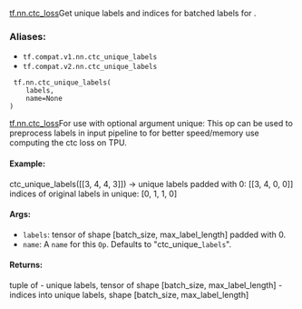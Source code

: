 [tf.nn.ctc_loss](https://www.tensorflow.org/api_docs/python/tf/nn/ctc_loss)Get unique labels and indices for batched labels for .

### Aliases:
- `tf.compat.v1.nn.ctc_unique_labels`
- `tf.compat.v2.nn.ctc_unique_labels`

```
 tf.nn.ctc_unique_labels(
    labels,
    name=None
)
```
[tf.nn.ctc_loss](https://www.tensorflow.org/api_docs/python/tf/nn/ctc_loss)For use with  optional argument unique: This op can be used to preprocess labels in input pipeline to for better speed/memory use computing the ctc loss on TPU.

#### Example:

ctc_unique_labels([[3, 4, 4, 3]]) -> unique labels padded with 0: [[3, 4, 0, 0]] indices of original labels in unique: [0, 1, 1, 0]
#### Args:
- `labels`: tensor of shape [batch_size, max_label_length] padded with 0.
- `name`: A `name` for this `Op`. Defaults to "ctc_unique_`labels`".
#### Returns:

tuple of - unique labels, tensor of shape [batch_size, max_label_length] - indices into unique labels, shape [batch_size, max_label_length]
